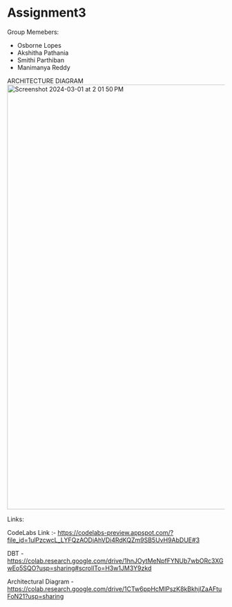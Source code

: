 # Assignment3


Group Memebers:
- Osborne Lopes
- Akshitha Pathania
- Smithi Parthiban
- Manimanya Reddy

ARCHITECTURE DIAGRAM
<img width="981" alt="Screenshot 2024-03-01 at 2 01 50 PM" src="https://github.com/BigDataIA-Spring2024-Sec1-Team6/Assignment3/assets/114605149/989a4e4b-6a06-4c06-a122-714aa88f18d1">

Links: 

CodeLabs Link :- https://codelabs-preview.appspot.com/?file_id=1ulPzcwcL_LYFQzAODiAhVDi4RdKQZm9SB5UvH9AbDUE#3

DBT - https://colab.research.google.com/drive/1hnJOytMeNpfFYNUb7wbORc3XGwEo5SQO?usp=sharing#scrollTo=H3w1JM3Y9zkd

Architectural Diagram - https://colab.research.google.com/drive/1CTw6ppHcMIPszK8kBkhjIZaAFtuFoN21?usp=sharing

